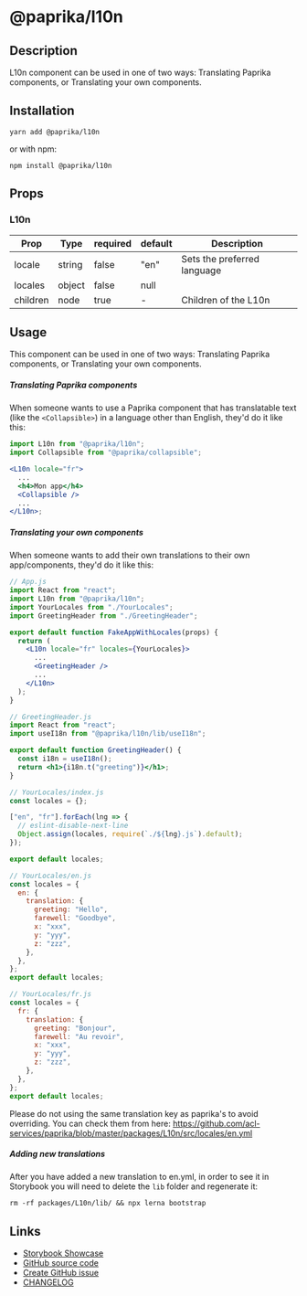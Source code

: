 <!-- start: Autogenerated - do not modify -->

# @paprika/l10n

## Description

L10n component can be used in one of two ways: Translating Paprika components, or Translating your own components.

## Installation

```
yarn add @paprika/l10n
```

or with npm:

```
npm install @paprika/l10n
```

## Props

### L10n

| Prop     | Type   | required | default | Description                 |
| -------- | ------ | -------- | ------- | --------------------------- |
| locale   | string | false    | "en"    | Sets the preferred language |
| locales  | object | false    | null    |                             |
| children | node   | true     | -       | Children of the L10n        |

<!-- end: Autogenerated - do not modify -->
<!-- content -->

## Usage

This component can be used in one of two ways: Translating Paprika components, or Translating your own components.

##### Translating Paprika components

When someone wants to use a Paprika component that has translatable text (like the `<Collapsible>`) in a language other than English, they'd do it like this:

```jsx
import L10n from "@paprika/l10n";
import Collapsible from "@paprika/collapsible";

<L10n locale="fr">
  ...
  <h4>Mon app</h4>
  <Collapsible />
  ...
</L10n>;
```

##### Translating your own components

When someone wants to add their own translations to their own app/components, they'd do it like this:

```jsx
// App.js
import React from "react";
import L10n from "@paprika/l10n";
import YourLocales from "./YourLocales";
import GreetingHeader from "./GreetingHeader";

export default function FakeAppWithLocales(props) {
  return (
    <L10n locale="fr" locales={YourLocales}>
      ...
      <GreetingHeader />
      ...
    </L10n>
  );
}
```

```jsx
// GreetingHeader.js
import React from "react";
import useI18n from "@paprika/l10n/lib/useI18n";

export default function GreetingHeader() {
  const i18n = useI18n();
  return <h1>{i18n.t("greeting")}</h1>;
}
```

```jsx
// YourLocales/index.js
const locales = {};

["en", "fr"].forEach(lng => {
  // eslint-disable-next-line
  Object.assign(locales, require(`./${lng}.js`).default);
});

export default locales;
```

```jsx
// YourLocales/en.js
const locales = {
  en: {
    translation: {
      greeting: "Hello",
      farewell: "Goodbye",
      x: "xxx",
      y: "yyy",
      z: "zzz",
    },
  },
};
export default locales;
```

```jsx
// YourLocales/fr.js
const locales = {
  fr: {
    translation: {
      greeting: "Bonjour",
      farewell: "Au revoir",
      x: "xxx",
      y: "yyy",
      z: "zzz",
    },
  },
};
export default locales;
```

Please do not using the same translation key as paprika's to avoid overriding. You can check them from here: https://github.com/acl-services/paprika/blob/master/packages/L10n/src/locales/en.yml

##### Adding new translations

After you have added a new translation to en.yml, in order to see it in Storybook you will need to delete the `lib` folder and regenerate it:

```
rm -rf packages/L10n/lib/ && npx lerna bootstrap
```

<!-- eoContent -->

## Links

- [Storybook Showcase](https://paprika.highbond.com/?path=/story/utilities-l10n--showcase)
- [GitHub source code](https://github.com/acl-services/paprika/tree/master/packages/L10n/src)
- [Create GitHub issue](https://github.com/acl-services/paprika/issues/new?label=[]&title=@paprika/l10n%20[help]:%20your%20short%20description&body=%0A%23%20Help%20wanted%0A%0A%23%23%20Please%20write%20your%20question.%0A*A%20clear%20and%20concise%20description%20of%20what%20the%20question%20is*%0A%0A%23%23%20Additional%20context%0A*Add%20any%20other%20context%20or%20screenshots%20about%20your%20question%20here.*%0A)
- [CHANGELOG](https://github.com/acl-services/paprika/tree/master/packages/L10n/CHANGELOG.md)
